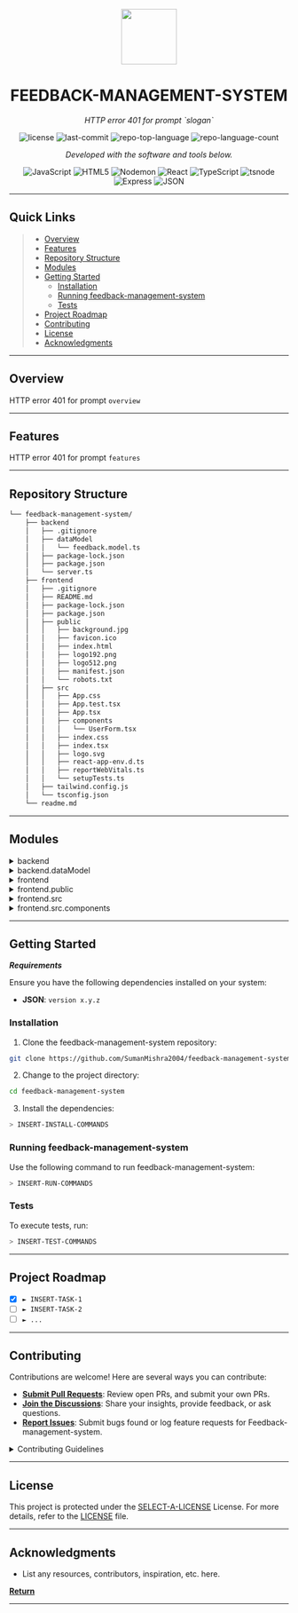 <p align="center">
  <img src="https://cdn-icons-png.flaticon.com/512/6295/6295417.png" width="100" />
</p>
<p align="center">
    <h1 align="center">FEEDBACK-MANAGEMENT-SYSTEM</h1>
</p>
<p align="center">
    <em>HTTP error 401 for prompt `slogan`</em>
</p>
<p align="center">
	<img src="https://img.shields.io/github/license/SumanMishra2004/feedback-management-system.git?style=flat&color=0080ff" alt="license">
	<img src="https://img.shields.io/github/last-commit/SumanMishra2004/feedback-management-system.git?style=flat&logo=git&logoColor=white&color=0080ff" alt="last-commit">
	<img src="https://img.shields.io/github/languages/top/SumanMishra2004/feedback-management-system.git?style=flat&color=0080ff" alt="repo-top-language">
	<img src="https://img.shields.io/github/languages/count/SumanMishra2004/feedback-management-system.git?style=flat&color=0080ff" alt="repo-language-count">
<p>
<p align="center">
		<em>Developed with the software and tools below.</em>
</p>
<p align="center">
	<img src="https://img.shields.io/badge/JavaScript-F7DF1E.svg?style=flat&logo=JavaScript&logoColor=black" alt="JavaScript">
	<img src="https://img.shields.io/badge/HTML5-E34F26.svg?style=flat&logo=HTML5&logoColor=white" alt="HTML5">
	<img src="https://img.shields.io/badge/Nodemon-76D04B.svg?style=flat&logo=Nodemon&logoColor=white" alt="Nodemon">
	<img src="https://img.shields.io/badge/React-61DAFB.svg?style=flat&logo=React&logoColor=black" alt="React">
	<img src="https://img.shields.io/badge/TypeScript-3178C6.svg?style=flat&logo=TypeScript&logoColor=white" alt="TypeScript">
	<img src="https://img.shields.io/badge/tsnode-3178C6.svg?style=flat&logo=ts-node&logoColor=white" alt="tsnode">
	<img src="https://img.shields.io/badge/Express-000000.svg?style=flat&logo=Express&logoColor=white" alt="Express">
	<img src="https://img.shields.io/badge/JSON-000000.svg?style=flat&logo=JSON&logoColor=white" alt="JSON">
</p>
<hr>

##  Quick Links

> - [ Overview](#-overview)
> - [ Features](#-features)
> - [ Repository Structure](#-repository-structure)
> - [ Modules](#-modules)
> - [ Getting Started](#-getting-started)
>   - [ Installation](#-installation)
>   - [ Running feedback-management-system](#-running-feedback-management-system)
>   - [ Tests](#-tests)
> - [ Project Roadmap](#-project-roadmap)
> - [ Contributing](#-contributing)
> - [ License](#-license)
> - [ Acknowledgments](#-acknowledgments)

---

##  Overview

HTTP error 401 for prompt `overview`

---

##  Features

HTTP error 401 for prompt `features`

---

##  Repository Structure

```sh
└── feedback-management-system/
    ├── backend
    │   ├── .gitignore
    │   ├── dataModel
    │   │   └── feedback.model.ts
    │   ├── package-lock.json
    │   ├── package.json
    │   └── server.ts
    ├── frontend
    │   ├── .gitignore
    │   ├── README.md
    │   ├── package-lock.json
    │   ├── package.json
    │   ├── public
    │   │   ├── background.jpg
    │   │   ├── favicon.ico
    │   │   ├── index.html
    │   │   ├── logo192.png
    │   │   ├── logo512.png
    │   │   ├── manifest.json
    │   │   └── robots.txt
    │   ├── src
    │   │   ├── App.css
    │   │   ├── App.test.tsx
    │   │   ├── App.tsx
    │   │   ├── components
    │   │   │   └── UserForm.tsx
    │   │   ├── index.css
    │   │   ├── index.tsx
    │   │   ├── logo.svg
    │   │   ├── react-app-env.d.ts
    │   │   ├── reportWebVitals.ts
    │   │   └── setupTests.ts
    │   ├── tailwind.config.js
    │   └── tsconfig.json
    └── readme.md
```

---

##  Modules

<details closed><summary>backend</summary>

| File                                                                                                                         | Summary                                               |
| ---                                                                                                                          | ---                                                   |
| [server.ts](https://github.com/SumanMishra2004/feedback-management-system.git/blob/master/backend/server.ts)                 | HTTP error 401 for prompt `backend/server.ts`         |
| [package.json](https://github.com/SumanMishra2004/feedback-management-system.git/blob/master/backend/package.json)           | HTTP error 401 for prompt `backend/package.json`      |
| [package-lock.json](https://github.com/SumanMishra2004/feedback-management-system.git/blob/master/backend/package-lock.json) | HTTP error 401 for prompt `backend/package-lock.json` |

</details>

<details closed><summary>backend.dataModel</summary>

| File                                                                                                                                   | Summary                                                         |
| ---                                                                                                                                    | ---                                                             |
| [feedback.model.ts](https://github.com/SumanMishra2004/feedback-management-system.git/blob/master/backend/dataModel/feedback.model.ts) | HTTP error 401 for prompt `backend/dataModel/feedback.model.ts` |

</details>

<details closed><summary>frontend</summary>

| File                                                                                                                            | Summary                                                 |
| ---                                                                                                                             | ---                                                     |
| [tsconfig.json](https://github.com/SumanMishra2004/feedback-management-system.git/blob/master/frontend/tsconfig.json)           | HTTP error 401 for prompt `frontend/tsconfig.json`      |
| [package.json](https://github.com/SumanMishra2004/feedback-management-system.git/blob/master/frontend/package.json)             | HTTP error 401 for prompt `frontend/package.json`       |
| [tailwind.config.js](https://github.com/SumanMishra2004/feedback-management-system.git/blob/master/frontend/tailwind.config.js) | HTTP error 401 for prompt `frontend/tailwind.config.js` |
| [package-lock.json](https://github.com/SumanMishra2004/feedback-management-system.git/blob/master/frontend/package-lock.json)   | HTTP error 401 for prompt `frontend/package-lock.json`  |

</details>

<details closed><summary>frontend.public</summary>

| File                                                                                                                         | Summary                                                   |
| ---                                                                                                                          | ---                                                       |
| [index.html](https://github.com/SumanMishra2004/feedback-management-system.git/blob/master/frontend/public/index.html)       | HTTP error 401 for prompt `frontend/public/index.html`    |
| [manifest.json](https://github.com/SumanMishra2004/feedback-management-system.git/blob/master/frontend/public/manifest.json) | HTTP error 401 for prompt `frontend/public/manifest.json` |
| [robots.txt](https://github.com/SumanMishra2004/feedback-management-system.git/blob/master/frontend/public/robots.txt)       | HTTP error 401 for prompt `frontend/public/robots.txt`    |

</details>

<details closed><summary>frontend.src</summary>

| File                                                                                                                                | Summary                                                     |
| ---                                                                                                                                 | ---                                                         |
| [react-app-env.d.ts](https://github.com/SumanMishra2004/feedback-management-system.git/blob/master/frontend/src/react-app-env.d.ts) | HTTP error 401 for prompt `frontend/src/react-app-env.d.ts` |
| [setupTests.ts](https://github.com/SumanMishra2004/feedback-management-system.git/blob/master/frontend/src/setupTests.ts)           | HTTP error 401 for prompt `frontend/src/setupTests.ts`      |
| [index.tsx](https://github.com/SumanMishra2004/feedback-management-system.git/blob/master/frontend/src/index.tsx)                   | HTTP error 401 for prompt `frontend/src/index.tsx`          |
| [App.css](https://github.com/SumanMishra2004/feedback-management-system.git/blob/master/frontend/src/App.css)                       | HTTP error 401 for prompt `frontend/src/App.css`            |
| [App.test.tsx](https://github.com/SumanMishra2004/feedback-management-system.git/blob/master/frontend/src/App.test.tsx)             | HTTP error 401 for prompt `frontend/src/App.test.tsx`       |
| [App.tsx](https://github.com/SumanMishra2004/feedback-management-system.git/blob/master/frontend/src/App.tsx)                       | HTTP error 401 for prompt `frontend/src/App.tsx`            |
| [index.css](https://github.com/SumanMishra2004/feedback-management-system.git/blob/master/frontend/src/index.css)                   | HTTP error 401 for prompt `frontend/src/index.css`          |
| [reportWebVitals.ts](https://github.com/SumanMishra2004/feedback-management-system.git/blob/master/frontend/src/reportWebVitals.ts) | HTTP error 401 for prompt `frontend/src/reportWebVitals.ts` |

</details>

<details closed><summary>frontend.src.components</summary>

| File                                                                                                                               | Summary                                                          |
| ---                                                                                                                                | ---                                                              |
| [UserForm.tsx](https://github.com/SumanMishra2004/feedback-management-system.git/blob/master/frontend/src/components/UserForm.tsx) | HTTP error 401 for prompt `frontend/src/components/UserForm.tsx` |

</details>

---

##  Getting Started

***Requirements***

Ensure you have the following dependencies installed on your system:

* **JSON**: `version x.y.z`

###  Installation

1. Clone the feedback-management-system repository:

```sh
git clone https://github.com/SumanMishra2004/feedback-management-system.git
```

2. Change to the project directory:

```sh
cd feedback-management-system
```

3. Install the dependencies:

```sh
> INSERT-INSTALL-COMMANDS
```

###  Running feedback-management-system

Use the following command to run feedback-management-system:

```sh
> INSERT-RUN-COMMANDS
```

###  Tests

To execute tests, run:

```sh
> INSERT-TEST-COMMANDS
```

---

##  Project Roadmap

- [X] `► INSERT-TASK-1`
- [ ] `► INSERT-TASK-2`
- [ ] `► ...`

---

##  Contributing

Contributions are welcome! Here are several ways you can contribute:

- **[Submit Pull Requests](https://github.com/SumanMishra2004/feedback-management-system.git/blob/main/CONTRIBUTING.md)**: Review open PRs, and submit your own PRs.
- **[Join the Discussions](https://github.com/SumanMishra2004/feedback-management-system.git/discussions)**: Share your insights, provide feedback, or ask questions.
- **[Report Issues](https://github.com/SumanMishra2004/feedback-management-system.git/issues)**: Submit bugs found or log feature requests for Feedback-management-system.

<details closed>
    <summary>Contributing Guidelines</summary>

1. **Fork the Repository**: Start by forking the project repository to your GitHub account.
2. **Clone Locally**: Clone the forked repository to your local machine using a Git client.
   ```sh
   git clone https://github.com/SumanMishra2004/feedback-management-system.git
   ```
3. **Create a New Branch**: Always work on a new branch, giving it a descriptive name.
   ```sh
   git checkout -b new-feature-x
   ```
4. **Make Your Changes**: Develop and test your changes locally.
5. **Commit Your Changes**: Commit with a clear message describing your updates.
   ```sh
   git commit -m 'Implemented new feature x.'
   ```
6. **Push to GitHub**: Push the changes to your forked repository.
   ```sh
   git push origin new-feature-x
   ```
7. **Submit a Pull Request**: Create a PR against the original project repository. Clearly describe the changes and their motivations.

Once your PR is reviewed and approved, it will be merged into the main branch.

</details>

---

##  License

This project is protected under the [SELECT-A-LICENSE](https://choosealicense.com/licenses) License. For more details, refer to the [LICENSE](https://choosealicense.com/licenses/) file.

---

##  Acknowledgments

- List any resources, contributors, inspiration, etc. here.

[**Return**](#-quick-links)

---